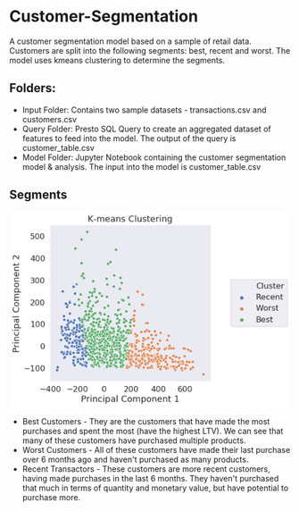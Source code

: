 # Customer-Segmentation
A customer segmentation model based on a sample of retail data. Customers are split into the following segments: best, recent and worst. The model uses kmeans clustering to determine the segments.

## Folders:
* Input Folder: Contains two sample datasets - transactions.csv and customers.csv
* Query Folder: Presto SQL Query to create an aggregated dataset of features to feed into the model. The output of the query is customer_table.csv
* Model Folder: Jupyter Notebook containing the customer segmentation model & analysis. The input into the model is customer_table.csv


## Segments
![alt text](https://github.com/anubha820/Customer-Segmentation/blob/master/Model/clusters.png)
* Best Customers - They are the customers that have made the most purchases and spent the most (have the highest LTV). We can see that many of these customers have purchased multiple products.
* Worst Customers - All of these customers have made their last purchase over 6 months ago and haven't purchased as many products.
* Recent Transactors  - These customers are more recent customers, having made purchases in the last 6 months. They haven't purchased that much in terms of quantity and monetary value, but have potential to purchase more.

